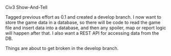 Civ3 Show-And-Tell

Tagged previous effort as 0.1 and created a develop branch. I now want
to store the game data in a database, so there will be code to read
the game file and insert data into a database, and then any spoiler,
map or report logic will happen after that. I also want a REST API for
accessing data from the DB.

Things are about to get broken in the develop branch.
